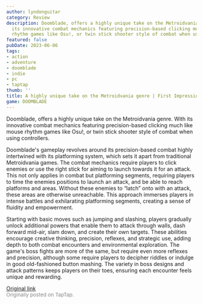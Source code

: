 ```yaml
---
author: lyndonguitar
category: Review
description: Doomblade, offers a highly unique take on the Metroidvania genre. With
  its innovative combat mechanics featuring precision-based clicking much like mouse
  rhythm games like Osu!, or twin stick shooter style of combat when using controllers.
featured: false
pubDate: 2023-06-06
tags:
- action
- adventure
- doomblade
- indie
- pc
- taptap
thumb: ''
title: A highly unique take on the Metroidvania genre | First Impressions - Doomblade
game: DOOMBLADE
---
```

Doomblade, offers a highly unique take on the Metroidvania genre. With its innovative combat mechanics featuring precision-based clicking much like mouse rhythm games like Osu!, or twin stick shooter style of combat when using controllers.

Doomblade's gameplay revolves around its precision-based combat highly intertwined with its platforming system, which sets it apart from traditional Metroidvania games. The combat mechanics require players to click enemies or use the right stick for aiming to launch towards it for an attack. This not only applies in combat but platforming segments, requiring players to time the enemies positions to launch an attack, and be able to reach platforms and areas. Without these enemies to “latch” onto with an attack, these areas are otherwise unreachable. This approach immerses players in intense battles and exhilarating platforming segments, creating a sense of fluidity and empowerment.

Starting with basic moves such as jumping and slashing, players gradually unlock additional powers that enable them to attack through walls, dash forward mid-air, slam down, and create their own targets. These abilities encourage creative thinking, precision, reflexes, and strategic use, adding depth to both combat encounters and environmental exploration. The game's boss fights are more of the same, but require even more reflexes and precision, although some require players to decipher riddles or indulge in good old-fashioned button mashing. The variety in boss designs and attack patterns keeps players on their toes, ensuring each encounter feels unique and rewarding.

[Original link](https://www.taptap.io/post/5771390)<br><span style="font-size: 0.95em; color: #888;">Originally posted on TapTap.</span>